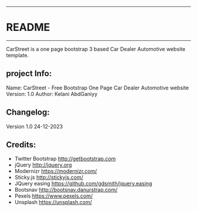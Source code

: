 -----------------------
# README
-----------------------
CarStreet is a one page bootstrap 3 based Car Dealer Automotive website template.


project Info:
-----------------------
Name: 		CarStreet - Free Bootstrap One Page Car Dealer Automotive website 
Version: 	1.0
Author: 	Kelani AbdGaniyy

Changelog:
-----------------------
Version 1.0 24-12-2023


Credits:
-----------------------
- Twitter Bootstrap http://getbootstrap.com
- jQuery http://jquery.org
- Modernizr https://modernizr.com/
- Sticky.js http://stickyjs.com/
- JQuery easing https://github.com/gdsmith/jquery.easing
- Bootsnav http://bootsnav.danurstrap.com/
- Pexels https://www.pexels.com/
- Unsplash https://unsplash.com/
